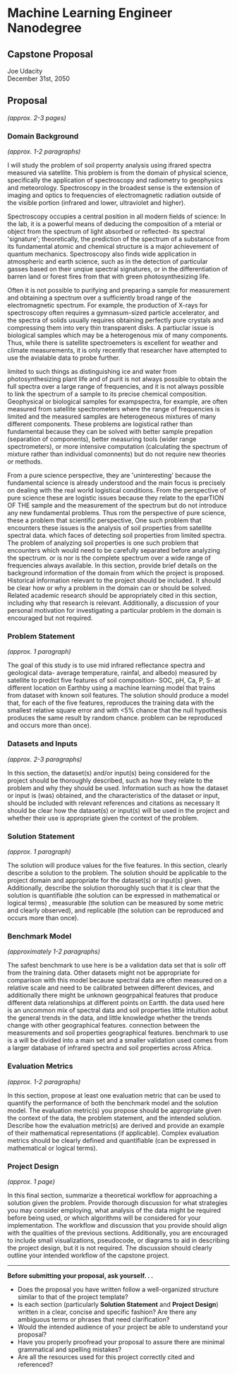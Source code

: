 # Machine Learning Engineer Nanodegree
## Capstone Proposal
Joe Udacity  
December 31st, 2050

## Proposal
_(approx. 2-3 pages)_

### Domain Background
_(approx. 1-2 paragraphs)_

I will study the problem of soil properrty analysis using ifrared spectra measured via satellite. This problem is from the domain of physical science, specifically the application of spectroscopy and radiometry to geophysics and meteorology. Spectroscopy in the broadest sense is the extension of imaging and optics to frequencies of electromagnetic radiation outside of the visible portion (infrared and lower, ultraviolet and higher). 

Spectroscopy occupies a central position in all modern fields of science: In the lab, it is a powerful means of deducing the composition of a mterial or object from the spectrum of light absorbed or reflected- its spectral 'signature'; theoretically, the prediction of the spectrum of a substance from its fundamental atomic and chemical structure is a major achievement of quantum mechanics. Spectroscopy also finds wide application in atmospheric and earth science, such as in the detection of particular gasses based on their unqiue spectral signatures, or in the differentiation of barren land or forest fires from that with green photosynthesizing life.


Often it is not possible to purifying and preparing a sample for measurement and obtaining a spectrum over a sufficiently broad range of the electromagnetic spectrum. For example, the production of X-rays for spectroscopy often requires a gymnasum-sized particle accelerator, and the spectra of solids usually requires obtaining perfectly pure crystals and compressing them into very thin transparent disks. A partiuclar issue is biological samples which may be a heterogenous mix of many components. Thus, while there is  satellite spectroemeters is excellent for weather and climate measurements, it is only recently that researcher have attempted to use the avialable data to probe further.

limited to such things as distinguishing ice and water from photosynthesizing plant life and of purit is not always possible to obtain the full spectra over a large range of frequencies, and it is not always possible to link the spectrum of a sample to its precise chemical composition. Geophysical or biological samples for exampspectra, for example, are often measured from satellite spectrometers where the range of frequencies is limited and the measured samples are heterogeneous mixtures of many different components. These problems are logistical rather than fundamental because they can be solved with better sample prepation (separation of components), better measuring tools (wider range spectrometers), or more intensive computation (calculating the spectrum of mixture rather than individual comonnents) but do not require new theories or methods. 

From a pure science perspective, they are 'uninteresting' because the fundamental science is already understood and the main focus is precisely on dealing with the real world logistical conditions. 
From the perspective of pure science these are logistic issues because they relate to the eparTION OF THE sample and the measurement of the spectrum but do not introduce any new fundamental problems. Thus rom the perspective of pure science, these a problem that scientific perspective, One such problem that encounters these issues is the analysis of soil properties from satellite spectral data. which faces  of detecting soil properties from limited spectra. The problem of analyzing soil properties  is one such problem that encounters which would need to be carefully separated before analyzing the spectrum. or is  nor is the complete spectrum over a wide range of frequencies always available. In this section, provide brief details on the background information of the domain from which the project is proposed. Historical information relevant to the project should be included. It should be clear how or why a problem in the domain can or should be solved. Related academic research should be appropriately cited in this section, including why that research is relevant. Additionally, a discussion of your personal motivation for investigating a particular problem in the domain is encouraged but not required.

### Problem Statement
_(approx. 1 paragraph)_

The goal of this study is to use mid infrared reflectance spectra and geological data-  average temperature, rainfal, and albedo)  measured by satellite to predict five features of soil composition- SOC, pH, Ca, P, S- at different location on Earthby using a machine learning model that trains from dataset with known soil features.  The solution should produce a model that, for each of the five features, reproduces the training data with the smallest relative square error and with <5% chance that the null hypothesis produces the same result by random chance.  problem can be reproduced and occurs more than once).

### Datasets and Inputs
_(approx. 2-3 paragraphs)_

In this section, the dataset(s) and/or input(s) being considered for the project should be thoroughly described, such as how they relate to the problem and why they should be used. Information such as how the dataset or input is (was) obtained, and the characteristics of the dataset or input, should be included with relevant references and citations as necessary It should be clear how the dataset(s) or input(s) will be used in the project and whether their use is appropriate given the context of the problem.

### Solution Statement
_(approx. 1 paragraph)_

The solution will produce values for the five features. In this section, clearly describe a solution to the problem. The solution should be applicable to the project domain and appropriate for the dataset(s) or input(s) given. Additionally, describe the solution thoroughly such that it is clear that the solution is quantifiable (the solution can be expressed in mathematical or logical terms) , measurable (the solution can be measured by some metric and clearly observed), and replicable (the solution can be reproduced and occurs more than once).

### Benchmark Model
_(approximately 1-2 paragraphs)_

The safest benchmark to use here is be a validation data set that is solir off from the training data. Other datasets might not be appropriate for comparison with this model because spectral data are often measured on a relative scale and need to be calibrated between different devices, and additionally there might be unknown geogrpahical features that produce different data relationships
at different points on Eartth.  the data used here is an uncommon mix of spectral data and soil properties little intuition aobut the general trends in the data, and little knowledge whether the trends change with other geographical features.  connection between the measurements and soil properties geographical features. benchmark to use is a will be divided into a main set and a smaller validation used comes from a larger database of infrared spectra and soil properties across Africa. 

### Evaluation Metrics
_(approx. 1-2 paragraphs)_

In this section, propose at least one evaluation metric that can be used to quantify the performance of both the benchmark model and the solution model. The evaluation metric(s) you propose should be appropriate given the context of the data, the problem statement, and the intended solution. Describe how the evaluation metric(s) are derived and provide an example of their mathematical representations (if applicable). Complex evaluation metrics should be clearly defined and quantifiable (can be expressed in mathematical or logical terms).

### Project Design
_(approx. 1 page)_

In this final section, summarize a theoretical workflow for approaching a solution given the problem. Provide thorough discussion for what strategies you may consider employing, what analysis of the data might be required before being used, or which algorithms will be considered for your implementation. The workflow and discussion that you provide should align with the qualities of the previous sections. Additionally, you are encouraged to include small visualizations, pseudocode, or diagrams to aid in describing the project design, but it is not required. The discussion should clearly outline your intended workflow of the capstone project.

-----------

**Before submitting your proposal, ask yourself. . .**

- Does the proposal you have written follow a well-organized structure similar to that of the project template?
- Is each section (particularly **Solution Statement** and **Project Design**) written in a clear, concise and specific fashion? Are there any ambiguous terms or phrases that need clarification?
- Would the intended audience of your project be able to understand your proposal?
- Have you properly proofread your proposal to assure there are minimal grammatical and spelling mistakes?
- Are all the resources used for this project correctly cited and referenced?
